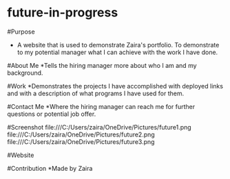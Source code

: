 # future-in-progress

#Purpose
* A website that is used to demonstrate Zaira's portfolio. To demonstrate to my potential manager what I can achieve with the work I have done.

#About Me
*Tells the hiring manager more about who I am and my background.

#Work
*Demonstrates the projects I have accomplished with deployed links and with a description of what programs I have used for them.

#Contact Me
*Where the hiring manager can reach me for further questions or potential job offer.

#Screenshot
file:///C:/Users/zaira/OneDrive/Pictures/future1.png
file:///C:/Users/zaira/OneDrive/Pictures/future2.png
file:///C:/Users/zaira/OneDrive/Pictures/future3.png

#Website

#Contribution
*Made by Zaira
